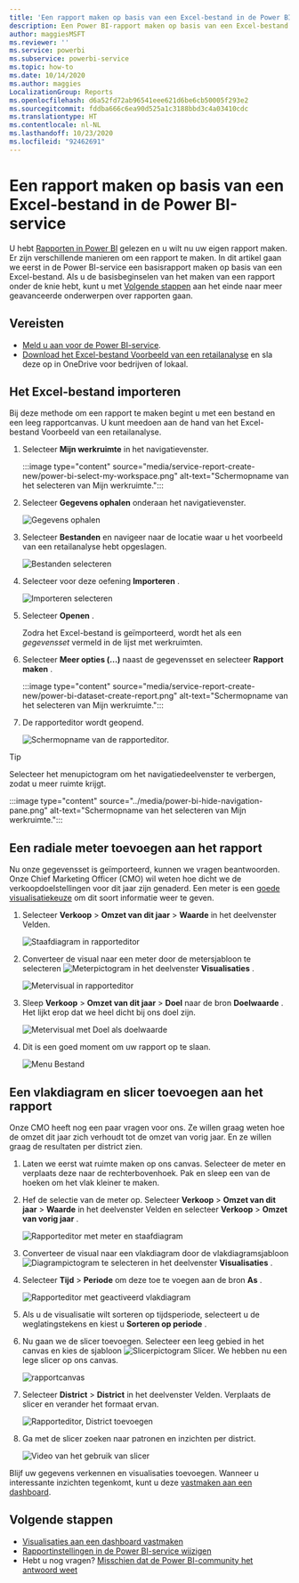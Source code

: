 ```yaml
---
title: 'Een rapport maken op basis van een Excel-bestand in de Power BI-service '
description: Een Power BI-rapport maken op basis van een Excel-bestand in de Power BI-service.
author: maggiesMSFT
ms.reviewer: ''
ms.service: powerbi
ms.subservice: powerbi-service
ms.topic: how-to
ms.date: 10/14/2020
ms.author: maggies
LocalizationGroup: Reports
ms.openlocfilehash: d6a52fd72ab96541eee621d6be6cb50005f293e2
ms.sourcegitcommit: fddba666c6ea90d525a1c3188bbd3c4a03410cdc
ms.translationtype: HT
ms.contentlocale: nl-NL
ms.lasthandoff: 10/23/2020
ms.locfileid: "92462691"
---
```

# <a name="create-a-report-from-an-excel-file-in-the-power-bi-service"></a>Een rapport maken op basis van een Excel-bestand in de Power BI-service
U hebt [Rapporten in Power BI](../consumer/end-user-reports.md) gelezen en u wilt nu uw eigen rapport maken. Er zijn verschillende manieren om een rapport te maken. In dit artikel gaan we eerst in de Power BI-service een basisrapport maken op basis van een Excel-bestand. Als u de basisbeginselen van het maken van een rapport onder de knie hebt, kunt u met [Volgende stappen](#next-steps) aan het einde naar meer geavanceerde onderwerpen over rapporten gaan.  

## <a name="prerequisites"></a>Vereisten
- [Meld u aan voor de Power BI-service](../fundamentals/service-self-service-signup-for-power-bi.md). 
- [Download het Excel-bestand Voorbeeld van een retailanalyse](https://go.microsoft.com/fwlink/?LinkId=529778) en sla deze op in OneDrive voor bedrijven of lokaal.

## <a name="import-the-excel-file"></a>Het Excel-bestand importeren
Bij deze methode om een rapport te maken begint u met een bestand en een leeg rapportcanvas. U kunt meedoen aan de hand van het Excel-bestand Voorbeeld van een retailanalyse.

1. Selecteer **Mijn werkruimte** in het navigatievenster.
   
   :::image type="content" source="media/service-report-create-new/power-bi-select-my-workspace.png" alt-text="Schermopname van het selecteren van Mijn werkruimte.":::
2. Selecteer **Gegevens ophalen** onderaan het navigatievenster.
   
   ![Gegevens ophalen](media/service-report-create-new/power-bi-get-data3.png)
3. Selecteer **Bestanden** en navigeer naar de locatie waar u het voorbeeld van een retailanalyse hebt opgeslagen.
   
    ![Bestanden selecteren](media/service-report-create-new/power-bi-select-files.png)
4. Selecteer voor deze oefening **Importeren** .
   
   ![Importeren selecteren](media/service-report-create-new/power-bi-import.png)
5. Selecteer **Openen** .

   Zodra het Excel-bestand is geïmporteerd, wordt het als een *gegevensset* vermeld in de lijst met werkruimten.

1. Selecteer **Meer opties (...)** naast de gegevensset en selecteer **Rapport maken** .
   
   :::image type="content" source="media/service-report-create-new/power-bi-dataset-create-report.png" alt-text="Schermopname van het selecteren van Mijn werkruimte.":::
6. De rapporteditor wordt geopend. 
   
   ![Schermopname van de rapporteditor.](media/service-report-create-new/power-bi-blank-report.png)

> [!TIP]
> Selecteer het menupictogram om het navigatiedeelvenster te verbergen, zodat u meer ruimte krijgt.
> 
> :::image type="content" source="../media/power-bi-hide-navigation-pane.png" alt-text="Schermopname van het selecteren van Mijn werkruimte.":::


## <a name="add-a-radial-gauge-to-the-report"></a>Een radiale meter toevoegen aan het rapport
Nu onze gegevensset is geïmporteerd, kunnen we vragen beantwoorden.  Onze Chief Marketing Officer (CMO) wil weten hoe dicht we de verkoopdoelstellingen voor dit jaar zijn genaderd. Een meter is een [goede visualisatiekeuze](../visuals/power-bi-report-visualizations.md) om dit soort informatie weer te geven.

1. Selecteer **Verkoop** > **Omzet van dit jaar** > **Waarde** in het deelvenster Velden.
   
    ![Staafdiagram in rapporteditor](media/service-report-create-new/power-bi-report-step1.png)
2. Converteer de visual naar een meter door de metersjabloon te selecteren ![Meterpictogram](media/service-report-create-new/powerbi-gauge-icon.png) in het deelvenster **Visualisaties** .
   
    ![Metervisual in rapporteditor](media/service-report-create-new/power-bi-report-step2.png)
3. Sleep **Verkoop** > **Omzet van dit jaar** > **Doel** naar de bron **Doelwaarde** . Het lijkt erop dat we heel dicht bij ons doel zijn.
   
    ![Metervisual met Doel als doelwaarde](media/service-report-create-new/power-bi-report-step3.png)
4. Dit is een goed moment om uw rapport op te slaan.
   
   ![Menu Bestand](media/service-report-create-new/powerbi-save.png)

## <a name="add-an-area-chart-and-slicer-to-the-report"></a>Een vlakdiagram en slicer toevoegen aan het rapport
Onze CMO heeft nog een paar vragen voor ons. Ze willen graag weten hoe de omzet dit jaar zich verhoudt tot de omzet van vorig jaar. En ze willen graag de resultaten per district zien.

1. Laten we eerst wat ruimte maken op ons canvas. Selecteer de meter en verplaats deze naar de rechterbovenhoek. Pak en sleep een van de hoeken om het vlak kleiner te maken.
2. Hef de selectie van de meter op. Selecteer **Verkoop** > **Omzet van dit jaar** > **Waarde** in het deelvenster Velden en selecteer **Verkoop** > **Omzet van vorig jaar** .
   
    ![Rapporteditor met meter en staafdiagram](media/service-report-create-new/power-bi-report-step4.png)
3. Converteer de visual naar een vlakdiagram door de vlakdiagramsjabloon ![Diagrampictogram](media/service-report-create-new/power-bi-areachart-icon.png) te selecteren in het deelvenster **Visualisaties** .
4. Selecteer **Tijd** > **Periode** om deze toe te voegen aan de bron **As** .
   
    ![Rapporteditor met geactiveerd vlakdiagram](media/service-report-create-new/power-bi-report-step5.png)
5. Als u de visualisatie wilt sorteren op tijdsperiode, selecteert u de weglatingstekens en kiest u **Sorteren op periode** .
6. Nu gaan we de slicer toevoegen. Selecteer een leeg gebied in het canvas en kies de sjabloon ![Slicerpictogram](media/service-report-create-new/power-bi-slicer-icon.png) Slicer. We hebben nu een lege slicer op ons canvas.
   
    ![rapportcanvas](media/service-report-create-new/power-bi-report-step6.png)    
7. Selecteer **District** > **District** in het deelvenster Velden. Verplaats de slicer en verander het formaat ervan.
   
    ![Rapporteditor, District toevoegen](media/service-report-create-new/power-bi-report-step7.png)  
8. Ga met de slicer zoeken naar patronen en inzichten per district.
   
   ![Video van het gebruik van slicer](media/service-report-create-new/power-bi-slicer-video2.gif)  

Blijf uw gegevens verkennen en visualisaties toevoegen. Wanneer u interessante inzichten tegenkomt, kunt u deze [vastmaken aan een dashboard](service-dashboard-pin-tile-from-report.md).

## <a name="next-steps"></a>Volgende stappen

* [Visualisaties aan een dashboard vastmaken](service-dashboard-pin-tile-from-report.md)
* [Rapportinstellingen in de Power BI-service wijzigen](power-bi-report-settings.md)
* Hebt u nog vragen? [Misschien dat de Power BI-community het antwoord weet](https://community.powerbi.com/)
